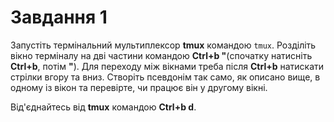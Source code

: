 # Завдання 1
Запустіть термінальний мультиплексор **tmux** командою `tmux`. Розділіть вікно терміналу на дві частини командою **Ctrl+b "**(спочатку натисніть **Ctrl+b**, потім **"**). Для переходу між вікнами треба після **Ctrl+b** натискати стрілки вгору та вниз. Створіть псевдонім так само, як описано вище, в одному із вікон та перевірте, чи працює він у другому вікні.


Від'єднайтесь від **tmux** командою **Ctrl+b d**.

